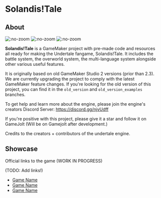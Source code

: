 # Solandis!Tale

## About
![](https://img.shields.io/github/release-pre/glitchedflower/solandistale.svg?style=flat-square ":no-zoom")
![](https://img.shields.io/github/stars/glitchedflower/solandistale.svg?style=flat-square ":no-zoom")
![](https://img.shields.io/github/license/glitchedflower/solandistale.svg?style=flat-square ":no-zoom")

**Solandis!Tale** is a GameMaker project with pre-made code and resources all ready for making the Undertale fangame, Solandis!Tale.
It includes the battle system, the overworld system, the multi-language system alongside other various useful features.

It is originally based on old GameMaker Studio 2 versions (prior than 2.3).
We are currently upgrading the project to comply with the latest GameMaker feature changes. If you're looking for the old version of this project, you can find it in the `old_version` and `old_version_examples` branches.

To get help and learn more about the engine, please join the engine's creators Discord Server: https://discord.gg/njvUdff

If you're positive with this project, please give it a star and follow it on GameJolt (Will be on Gamejolt after development.)

Credits to the creators + contributors of the undertale engine.


## Showcase
Official links to the game (WORK IN PROGRESS)

(TODO: Add links!)

* [Game Name](https://example.com) 
* [Game Name](https://example.com) 
* [Game Name](https://example.com) 
